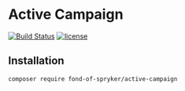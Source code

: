 # Active Campaign
[![Build Status](https://travis-ci.org/fond-of/spryker-availability.svg?branch=master)](https://travis-ci.org/fond-of/active-campaign)
[![license](https://img.shields.io/github/license/mashape/apistatus.svg)](https://packagist.org/packages/fond-of-spryker/active-campaign)

## Installation

```
composer require fond-of-spryker/active-campaign
```